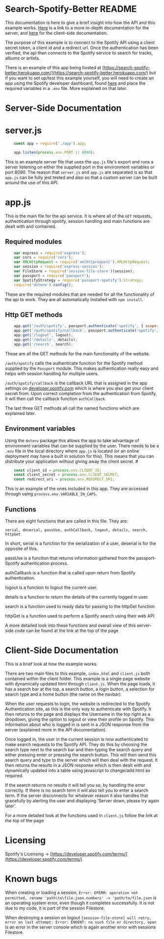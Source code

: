 # Search-Spotify-Better README
This documentation is here to give a brief insight into how the API and this example works. [Here](https://search-spotify-better.herokuapp.com/out/app.js.index.html) is a link to a more in-depth documentation for the server, and [here](https://search-spotify-better.herokuapp.com/out/client.js.index.html) for the client-side documentation.

The purpose of this example is to connect to the Spotify API using a client secret token, a client id and a redirect url. Once the authentication has been verified, the api then connects to the Spotify service to search for tracks, albums or artists.

There is an example of this app being hosted at [https://search-spotify-better.herokuapp.com/](https://search-spotify-better.herokuapp.com/) but if you want to set up/test this example yourself, you will need to create an app using the Spotify developer dashboard, found [here](https://developer.spotify.com/dashboard) and place the required variables in a `.env` file. More explained on that later.

# Server-Side Documentation

# server.js
```Javascript
    const app = require('./app').app;

    app.listen(process.env.PORT || 8090);
```

This is an example server file that uses the `app.js` file's export and runs a server listening on either the supplied port in the environment variables or port 8090. The reason that `server.js` and `app.js` are separated is so that `app.js` can be fully jest tested and also so that a custom server can be built around the use of this API.

# app.js
This is the main file for the api service. It is where all of the `GET` requests, authentication through spotify, session handling and main functions are dealt with and contained. 

## Required modules

```Javascript
    var express = require('express');
    var cors = require('cors');
    var XMLHttpRequest = require('xmlhttprequest').XMLHttpRequest;
    var session = require('express-session');
    var FileStore = require('session-file-store')(session);
    var passport = require('passport');
    var SpotifyStrategy = require('passport-spotify').Strategy;
    require('dotenv').config();
```
These are the required modules that are needed for all the functionality of the api to work. They are all automatically installed with `npm install`.

## Http GET methods

```Javascript
    app.get('/auth/spotify', passport.authenticate('spotify', { scope: ['user-read-email', 'user-read-private'], showDialog: true }));
    app.get('/auth/spotify/callback', passport.authenticate('spotify', {failureRedirect: '/'}), authCallback);
    app.get('/logout', logout);
    app.get('/details', details);
    app.get('/search', search);
```
These are all the GET methods for the main functionality of the website.

`/auth/spotify` calls the authenticate function for the Spotify method supplied by the `Passport` module. This makes authentication really easy and helps with session handling for multiple users. 

`/auth/spotify/callback` is the callback URL that is assigned in the app settings on [developer.spotify.com](https://developer.spotify.com/dashboard) which is where you also get your client secret from. Upon correct completion from the authentication from Spotify, it will then call the callback function `authCallback`. 

The last three GET methods all call the named functions which are explained later.

## Environment variables
Using the `dotenv` package this allows the app to take advantage of environment variables that can be supplied by the user. There needs to be a `.env` file in the local directory where `app.js` is located (or an online deployment may have a built in solution for this). This means that you can distribute your application without giving away the client secret. #
```Javascript
    const client_id = process.env.CLIENT_ID;
    const client_secret = process.env.CLIENT_SECRET;
    const redirect_uri = process.env.REDIRECT_URI;
```
This is an example of the ones included in this app. They are accessed through using `process.env.VARIABLE_IN_CAPS`.

## Functions
There are eight functions that are called in this file. They are:
```
serial, deserial, passUse, authCallback, logout, details, search, httpGet
```
In short, serial is a function for the serialization of a user, deserial is for the opposite of this.

passUse is a function that returns information gathered from the passport-Spotify authentication process.

authCallback is a function that is called upon return from Spotify authentication.

logout is a function to logout the current user.

details is a function to return the details of the currently logged in user.

search is a function used to ready data for passing to the httpGet function

httpGet is a function used to perform a Spotify search using their web API.

A more detailed look into these functions and overall view of this server-side code can be found at the link at the top of the page

# Client-Side Documentation
This is a brief look at how the example works.

There are two main files to this example, `index.html` and `client.js` both contained within the client folder. This example is a single page website with dynamically updated html through `client.js`. When the page loads, it has a search bar at the top, a  search button, a login button, a selection for search type and a home button (the name on the navbar).

 When the user requests to login, the website is redirected to the Spotify Authentication site, as this is the only way to authenticate with Spotify. It then returns to the page and displays the Username in the top right as a dropdown, giving the option to logout or view their profile on Spotify. This information about who is logged in is sent in a JSON response from the server (explained more in the API documentation).

 Once logged in, the user in the current session is now authenticated to make search requests to the Spotify API. They do this by choosing the search type next to the search bar and then typing the search query and either pressing enter or pressing the search button. This will then send this search query and type to the server which will then deal with the request. It then returns the results in a JSON response which is then dealt with and dynamically updated into a table using javascript to change/add html as required. 

 If the search returns no results it will tell you so, by handling the error correctly. If there is no search term it will also tell you to enter a search term. If the server disconnects for whatever reason it also handles that gracefully by alerting the user and displaying 'Server down, please try again later'. 

 For a more detailed look at the functions used in `client.js` follow the link at the top of the page

# Licensing

Spotify's Licensing -> [https://developer.spotify.com/terms/](https://developer.spotify.com/terms/)

# Known bugs

 When creating or loading a session, `Error: EPERM: operation not permitted, rename 'path\to\file.json.numbers' -> 'path/to/file.json` is an operating system error, even though it completes successfully. It is not due to my code, it is part of the session Filestore.
 
 When destroying a session on logout `[session-file-store] will retry, error on last attempt: Error: ENOENT: no such file or directory, open` is an error in the server console which is again another error with sessions Filestore. 